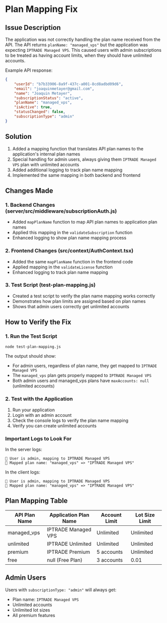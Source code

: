 # Plan Mapping Fix

## Issue Description

The application was not correctly handling the plan name received from the API. The API returns `planName: "managed_vps"` but the application was expecting `IPTRADE Managed VPS`. This caused users with admin subscriptions to be treated as having account limits, when they should have unlimited accounts.

Example API response:
```json
{
    "userId": "b7b33906-8a9f-437c-a001-8cd8adbd09d6",
    "email": "joaquinmetayer@gmail.com",
    "name": "Joaquin Metayer",
    "subscriptionStatus": "active",
    "planName": "managed_vps",
    "isActive": true,
    "statusChanged": false,
    "subscriptionType": "admin"
}
```

## Solution

1. Added a mapping function that translates API plan names to the application's internal plan names
2. Special handling for admin users, always giving them `IPTRADE Managed VPS` plan with unlimited accounts
3. Added additional logging to track plan name mapping
4. Implemented the same mapping in both backend and frontend

## Changes Made

### 1. Backend Changes (server/src/middleware/subscriptionAuth.js)
- Added `mapPlanName` function to map API plan names to application plan names
- Applied this mapping in the `validateSubscription` function
- Enhanced logging to show plan name mapping process

### 2. Frontend Changes (src/context/AuthContext.tsx)
- Added the same `mapPlanName` function in the frontend code
- Applied mapping in the `validateLicense` function
- Enhanced logging to track plan name mapping

### 3. Test Script (test-plan-mapping.js)
- Created a test script to verify the plan name mapping works correctly
- Demonstrates how plan limits are assigned based on plan names
- Shows that admin users correctly get unlimited accounts

## How to Verify the Fix

### 1. Run the Test Script

```bash
node test-plan-mapping.js
```

The output should show:
- For admin users, regardless of plan name, they get mapped to `IPTRADE Managed VPS`
- The `managed_vps` plan gets properly mapped to `IPTRADE Managed VPS`
- Both admin users and managed_vps plans have `maxAccounts: null` (unlimited accounts)

### 2. Test with the Application

1. Run your application
2. Login with an admin account
3. Check the console logs to verify the plan name mapping
4. Verify you can create unlimited accounts

### Important Logs to Look For

In the server logs:
```
🔑 User is admin, mapping to IPTRADE Managed VPS
🔄 Mapped plan name: "managed_vps" => "IPTRADE Managed VPS"
```

In the client logs:
```
🔑 User is admin, mapping to IPTRADE Managed VPS 
🔄 Mapped plan name: "managed_vps" => "IPTRADE Managed VPS"
```

## Plan Mapping Table

| API Plan Name | Application Plan Name | Account Limit | Lot Size Limit |
|---------------|----------------------|--------------|----------------|
| managed_vps   | IPTRADE Managed VPS  | Unlimited    | Unlimited      |
| unlimited     | IPTRADE Unlimited    | Unlimited    | Unlimited      |
| premium       | IPTRADE Premium      | 5 accounts   | Unlimited      |
| free          | null (Free Plan)     | 3 accounts   | 0.01           |

## Admin Users

Users with `subscriptionType: "admin"` will always get:
- Plan name: `IPTRADE Managed VPS`
- Unlimited accounts
- Unlimited lot sizes
- All premium features 